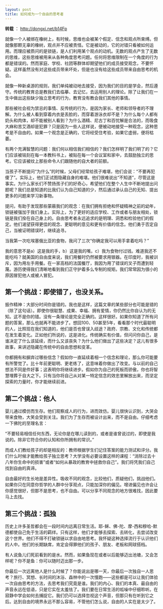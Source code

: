 ```yaml
---
layout: post
title: 如何成为一个自由的思考者
---
```


**转载** ： <http://dongxi.net/b14Fp>

就像一个人被绑在橡树上，有时候，思维也会被某个假定、信念和观点所束缚。但就像那颗无辜的橡树，观点并不应被责怪。它是被动的，它的对错只看被如何运用。而理应被质问的是锁链，是人们利用某个观点的动机。无数的观点产生了无数的思维，这些思维被用来从各种角度思考问题。任何将思维限制在一个角度的行为都是错误的。然而家庭、学校、社团等群体却期望他们的成员接受观念，不要怀疑。这样虽然没有对这些成员带来坏处，但是也没有给这些成员带来自由思考的机会。

就像一种新桌游的规则，我们单纯被动地去接受，因为我们的目的是学会，然后遵守。传统的教育总是教我们去临摹、去记忆，去运用别人的理论。除了让我们在一生中做出这些缺少独立思考的行为，教育没有教会我们其他的事情。

那些被社会视为禁忌的事情、反传统的行为，是因为家长、老师和领导者的不理解。为什么被人看到穿着内衣是丢脸的，而穿着游泳衣却不是？为什么每个人都有奶头和肉体，却不能被别人看到？为什么酒精、尼古丁和百忧解是合法的，而吸食大麻和苦艾酒却是犯罪？只是因为一些人这样说，便被动地接受一种观念，这种思考是不自由的。如果一个观念是正确的，它将经受住考验，如果它虚弱，便将枯萎。

有两个充满智慧的问题：我们何以相信我们相信的？我们怎样明了我们明了的？它们应该被铭刻在每一本教科书上，被贴在每一个会议室和家中，去鼓励独立的思考。它应该被纹上那些命令人们跟随他的自大者的前额。

当孩子不断提问“为什么”的时候，父母们经常给孩子难堪，他们会说：“不要再犯傻了”。实际上，他们正试图隐藏自身的难堪。他们很难说出“不知道”，尽管这是事实。为什么家长们不赞扬孩子们的好奇心，希望他们在整个人生中不断地提出问题呢？我们总是知道的比我们认为自己知道的少，然后通过承认自己的无知、提出更多的问题来学习新事物。

提问，有助于发现那些蒙蔽我们的观念：在我们拥有拒绝和怀疑精神之前的幼年，锁链被强加于我们身上。实际上，为了更好的适应学校、工作或者与朋友相处，锁链是我们拴在自己身上的。自由思考者永远追求的是明理、洞悉和检验他们的假定。他们渴望获得更佳的观念、更聪明的意见和更有价值的信念。他们勇于否定自己，当被证明错误时，继续追寻。

当我第一次吃埃塞俄比亚的食物，我问了三次“你确定我可以用手拿着吃吗？”

我的意思不是a）这是我的手，b）这是我的嘴，c）我为食物付过钱。难道我还不能吃吗？就美国的自由度来说，我们用餐时仍然被要求用银器。在印度时，我被训斥，因为用左手用餐。在一家高档的法国餐厅，我因为用了错误的叉子而遭到轻蔑。游历使得我们清晰地看到我们正守护着多么专制的规矩。我们常常因为很小的原因冒犯他人或被人冒犯。

## 第一个挑战：即使错了，也没关系。

振作精神：大部分时间你是错的。我也是这样，这篇文章的某些部分也可能是错的（除了这句话）。即使你很聪慧、成果、幸福、拥有爱情，你仍然比你自认为的无知。这不是你的错。没有一条理论是完全正确的。这样很好。如果你知道了所有问题的答案，那么也就再不能进步了。想回100、50甚至5年，看看那个时代最聪明的人，比照现在我们知道的，他们是否也曾误入歧途？政府、宗教、文化和传统都在发生着变化。正如他们所说的，这是进化。传统确实有价值，但问问你自己，是谁决定了什么该延续，而什么又该丧失？为什么他们做出了这些决定？这儿有很多故事，来讲述隐藏在传统中的自由思想和变革。

你都拥有和摒弃过哪些信念？假如你一直延续着相一个信念和理论，那么你可能要有所警觉了。比十年前更聪明、更老练了，这意味着你做出了改变。与以前的自己想法不同是件好事；这表明你将继续进步。假如你为自己的死板而骄傲，你也将智慧埋葬于自大之下。只有当你将自己从对某一特定信念的效忠里解放出来，而坚定探索的力量时，你才能继续前进。

## 第二个挑战：他人

婴儿通过模仿而生存。他们观察成人的行为，进而效仿。婴儿很快认识到，大哭会带来食物，大笑会受到关注。我们为了生存而被设计出来，而不是自由。仔细考虑一下佛陀的至理名言：

“不要轻易相信任何东西，无论你是在哪儿读到的，或者是谁曾说过的，即使是我说的。除非它符合你的认知和你所拥有的常识。”

而成人们教给孩子的却是相反的：教师根据学生们记住答案的能力测试和评分。我们什么时候才能教给孩子独立思考？大学没有必要设置这样的课程：“消除过去十八年你生命中的损害”或者“如何从暴政的教育中拯救你自己”。我们将凭我们自己找到自由的真谛。

自由最好的生长地是差异性。吸收不同的观念，比较他们，质疑他们，挑战他们。如果你只在同意你哲学的人群中分享观点，只能加深你的偏见。增进偏见也许会让你感觉很好，但那不是思考，也不自由。可以分享不同观念的地方很难找，因此要马上去找。

## 第三个挑战：孤独

历史上许多圣哲都会在一段时间内远离日常生活。耶-稣、佛-陀、摩-西和穆哈-默德都使自己免于生活的羁绊。只有这样，他们才能够去探索、去转化，去尝试改变这个世界。他们不得不打破锁链以求自由地思考。我怀疑这种选择流行于认识他们的人中。他们的长期缺席，肯定会得罪他们的孩子、朋友、老板和网球搭档。

有人说鱼儿们死前看到的是水。然而，如果鱼现在或者以后能够迈出池塘，又会怎样呢？你不是鱼：你可以随时迈出那一步。

你最后一次远离他人是什么时候了？你能说出是哪一天，你最后一次独自一人思考？旅行、冥想、长时间的沐浴、森林中的一次慢跑——这些都是可以让我们体验一次自由思考的方法，去思考我们究竟是谁。我们的内心、我们的本真、最自由的声音永远在低语，只是它实在太羞怯了。我们要在日常生活的呱噪中仔细聆听。在寂静中学会如何去捕捉它。我们仍可以选择忽视这个声音，但那只有在听到它之后。达到自由的境界永远不那么容易，不管他们怎么说，自由的人实在是太少了。

